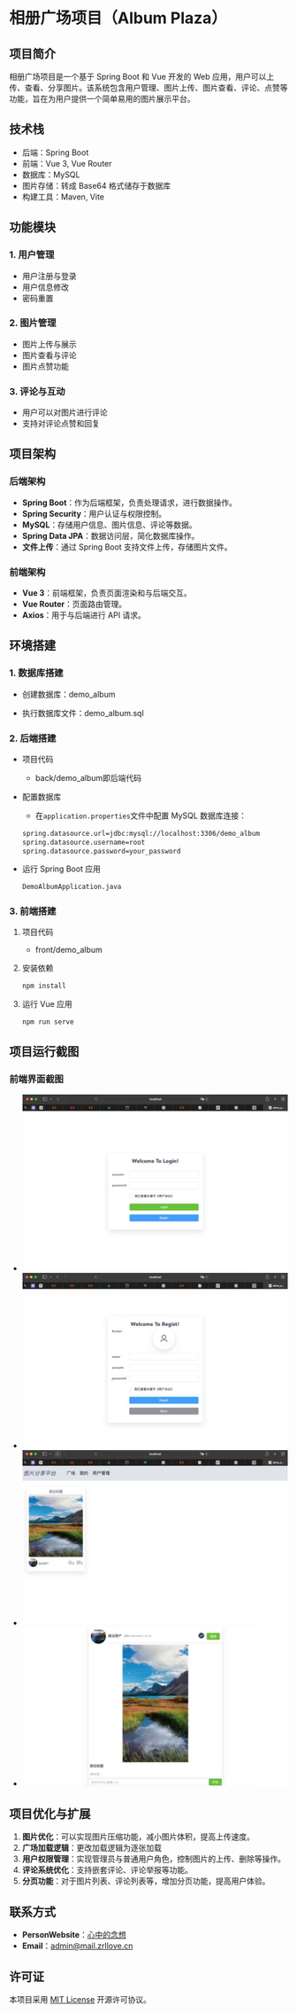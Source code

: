 # 相册广场项目（Album Plaza）

## 项目简介

相册广场项目是一个基于 Spring Boot 和 Vue 开发的 Web 应用，用户可以上传、查看、分享图片。该系统包含用户管理、图片上传、图片查看、评论、点赞等功能，旨在为用户提供一个简单易用的图片展示平台。

## 技术栈

- 后端：Spring Boot
- 前端：Vue 3, Vue Router
- 数据库：MySQL
- 图片存储：转成 Base64 格式储存于数据库
- 构建工具：Maven, Vite

## 功能模块

### 1. 用户管理

- 用户注册与登录
- 用户信息修改
- 密码重置

### 2. 图片管理

- 图片上传与展示
- 图片查看与评论
- 图片点赞功能

### 3. 评论与互动

- 用户可以对图片进行评论
- 支持对评论点赞和回复

## 项目架构

### 后端架构

- **Spring Boot**：作为后端框架，负责处理请求，进行数据操作。
- **Spring Security**：用户认证与权限控制。
- **MySQL**：存储用户信息、图片信息、评论等数据。
- **Spring Data JPA**：数据访问层，简化数据库操作。
- **文件上传**：通过 Spring Boot 支持文件上传，存储图片文件。

### 前端架构

- **Vue 3**：前端框架，负责页面渲染和与后端交互。
- **Vue Router**：页面路由管理。
- **Axios**：用于与后端进行 API 请求。

## 环境搭建

### 1. 数据库搭建

- 创建数据库：demo_album

- 执行数据库文件：demo_album.sql

### 2. 后端搭建

- 项目代码
  
  - back/demo_album即后端代码

- 配置数据库
  
  - 在`application.properties`文件中配置 MySQL 数据库连接：
  
  ```properties
  spring.datasource.url=jdbc:mysql://localhost:3306/demo_album
  spring.datasource.username=root
  spring.datasource.password=your_password
  ```

- 运行 Spring Boot 应用
  
  ```bash
  DemoAlbumApplication.java
  ```

### 3. 前端搭建

1. 项目代码
   
   - front/demo_album

2. 安装依赖
   
   ```bash
   npm install
   ```

3. 运行 Vue 应用
   
   ```bash
   npm run serve
   ```

## 项目运行截图

### 前端界面截图

- ![图片alt](./images/登录页面.jpg "图片title")
- ![用户登录页面](./images/注册页面.jpg)
- ![图片alt](./images/广场页面.jpg "图片title")
- ![图片alt](./images/图片详情页面.jpg "图片title")

## 项目优化与扩展

1. **图片优化**：可以实现图片压缩功能，减小图片体积，提高上传速度。
2. **广场加载逻辑**：更改加载逻辑为逐张加载
3. **用户权限管理**：实现管理员与普通用户角色，控制图片的上传、删除等操作。
4. **评论系统优化**：支持嵌套评论、评论举报等功能。
5. **分页功能**：对于图片列表、评论列表等，增加分页功能，提高用户体验。

## 联系方式

- **PersonWebsite**：[心中的念想](https://www.zrllove.cn "")
- **Email**：[admin@mail.zrllove.cn]([admin@mail.zrllove.cn](mailto:admin@mail.zrllove.cn))

## 许可证

本项目采用 [MIT License](LICENSE) 开源许可协议。
